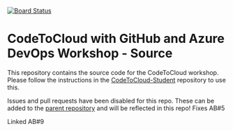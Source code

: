 [![Board Status](https://dev.azure.com/marzulo/5409e0ac-0171-461c-93d4-75748001fbfd/5d64c867-4cc2-466f-b2a7-15f88e22aec1/_apis/work/boardbadge/724474c9-0094-49c1-86f0-0a0d98e61126)](https://dev.azure.com/marzulo/5409e0ac-0171-461c-93d4-75748001fbfd/_boards/board/t/5d64c867-4cc2-466f-b2a7-15f88e22aec1/Microsoft.RequirementCategory)
# CodeToCloud with GitHub and Azure DevOps Workshop - Source
This repository contains the source code for the CodeToCloud workshop. Please follow the instructions in the [CodeToCloud-Student](https://github.com/XpiritBV/CodeToCloud-Student) repository to use this.

Issues and pull requests have been disabled for this repo. These can be added to the [parent repository](https://github.com/XpiritBV/CodeToCloud-Workshop) and will be reflected in this repo! 
Fixes AB#5

Linked AB#9
